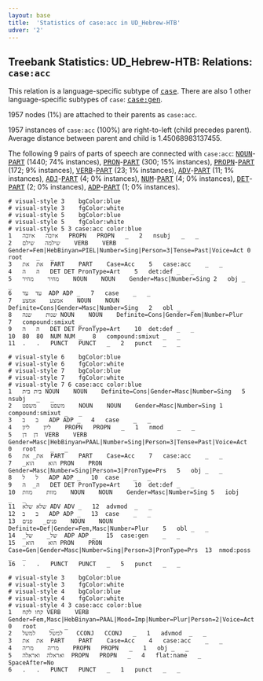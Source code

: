 ```yaml
---
layout: base
title:  'Statistics of case:acc in UD_Hebrew-HTB'
udver: '2'
---
```


## Treebank Statistics: UD_Hebrew-HTB: Relations: `case:acc`

This relation is a language-specific subtype of <tt><a href="he_htb-dep-case.html">case</a></tt>.
There are also 1 other language-specific subtypes of `case`: <tt><a href="he_htb-dep-case-gen.html">case:gen</a></tt>.

1957 nodes (1%) are attached to their parents as `case:acc`.

1957 instances of `case:acc` (100%) are right-to-left (child precedes parent).
Average distance between parent and child is 1.45068983137455.

The following 9 pairs of parts of speech are connected with `case:acc`: <tt><a href="he_htb-pos-NOUN.html">NOUN</a></tt>-<tt><a href="he_htb-pos-PART.html">PART</a></tt> (1440; 74% instances), <tt><a href="he_htb-pos-PRON.html">PRON</a></tt>-<tt><a href="he_htb-pos-PART.html">PART</a></tt> (300; 15% instances), <tt><a href="he_htb-pos-PROPN.html">PROPN</a></tt>-<tt><a href="he_htb-pos-PART.html">PART</a></tt> (172; 9% instances), <tt><a href="he_htb-pos-VERB.html">VERB</a></tt>-<tt><a href="he_htb-pos-PART.html">PART</a></tt> (23; 1% instances), <tt><a href="he_htb-pos-ADV.html">ADV</a></tt>-<tt><a href="he_htb-pos-PART.html">PART</a></tt> (11; 1% instances), <tt><a href="he_htb-pos-ADJ.html">ADJ</a></tt>-<tt><a href="he_htb-pos-PART.html">PART</a></tt> (4; 0% instances), <tt><a href="he_htb-pos-NUM.html">NUM</a></tt>-<tt><a href="he_htb-pos-PART.html">PART</a></tt> (4; 0% instances), <tt><a href="he_htb-pos-DET.html">DET</a></tt>-<tt><a href="he_htb-pos-PART.html">PART</a></tt> (2; 0% instances), <tt><a href="he_htb-pos-ADP.html">ADP</a></tt>-<tt><a href="he_htb-pos-PART.html">PART</a></tt> (1; 0% instances).


~~~ conllu
# visual-style 3	bgColor:blue
# visual-style 3	fgColor:white
# visual-style 5	bgColor:blue
# visual-style 5	fgColor:white
# visual-style 5 3 case:acc	color:blue
1	איובה	איובה	PROPN	PROPN	_	2	nsubj	_	_
2	שילמה	שילם	VERB	VERB	Gender=Fem|HebBinyan=PIEL|Number=Sing|Person=3|Tense=Past|Voice=Act	0	root	_	_
3	את	את	PART	PART	Case=Acc	5	case:acc	_	_
4	ה	ה	DET	DET	PronType=Art	5	det:def	_	_
5	מחיר	מחיר	NOUN	NOUN	Gender=Masc|Number=Sing	2	obj	_	_
6	עד	עד	ADP	ADP	_	7	case	_	_
7	אמצע	אמצע	NOUN	NOUN	Definite=Cons|Gender=Masc|Number=Sing	2	obl	_	_
8	שנות	שנה	NOUN	NOUN	Definite=Cons|Gender=Fem|Number=Plur	7	compound:smixut	_	_
9	ה	ה	DET	DET	PronType=Art	10	det:def	_	_
10	80	80	NUM	NUM	_	8	compound:smixut	_	_
11	.	.	PUNCT	PUNCT	_	2	punct	_	_

~~~


~~~ conllu
# visual-style 6	bgColor:blue
# visual-style 6	fgColor:white
# visual-style 7	bgColor:blue
# visual-style 7	fgColor:white
# visual-style 7 6 case:acc	color:blue
1	בית	בית	NOUN	NOUN	Definite=Cons|Gender=Masc|Number=Sing	5	nsubj	_	_
2	משפט	משפט	NOUN	NOUN	Gender=Masc|Number=Sing	1	compound:smixut	_	_
3	ב	ב	ADP	ADP	_	4	case	_	_
4	ליון	ליון	PROPN	PROPN	_	1	nmod	_	_
5	דן	דן	VERB	VERB	Gender=Masc|HebBinyan=PAAL|Number=Sing|Person=3|Tense=Past|Voice=Act	0	root	_	_
6	את_	את	PART	PART	Case=Acc	7	case:acc	_	_
7	_הוא	הוא	PRON	PRON	Gender=Masc|Number=Sing|Person=3|PronType=Prs	5	obj	_	_
8	ל	ל	ADP	ADP	_	10	case	_	_
9	ה_	ה	DET	DET	PronType=Art	10	det:def	_	_
10	מוות	מוות	NOUN	NOUN	Gender=Masc|Number=Sing	5	iobj	_	_
11	שלא	שלא	ADV	ADV	_	12	advmod	_	_
12	ב	ב	ADP	ADP	_	13	case	_	_
13	פנים_	פנים	NOUN	NOUN	Definite=Def|Gender=Fem,Masc|Number=Plur	5	obl	_	_
14	_של_	של	ADP	ADP	_	15	case:gen	_	_
15	_הוא	הוא	PRON	PRON	Case=Gen|Gender=Masc|Number=Sing|Person=3|PronType=Prs	13	nmod:poss	_	_
16	.	.	PUNCT	PUNCT	_	5	punct	_	_

~~~


~~~ conllu
# visual-style 3	bgColor:blue
# visual-style 3	fgColor:white
# visual-style 4	bgColor:blue
# visual-style 4	fgColor:white
# visual-style 4 3 case:acc	color:blue
1	קחו	לקח	VERB	VERB	Gender=Fem,Masc|HebBinyan=PAAL|Mood=Imp|Number=Plur|Person=2|Voice=Act	0	root	_	_
2	למשל	למשל	CCONJ	CCONJ	_	1	advmod	_	_
3	את	את	PART	PART	Case=Acc	4	case:acc	_	_
4	מריה	מריה	PROPN	PROPN	_	1	obj	_	_
5	ואראלה	ואראלה	PROPN	PROPN	_	4	flat:name	_	SpaceAfter=No
6	.	.	PUNCT	PUNCT	_	1	punct	_	_

~~~


